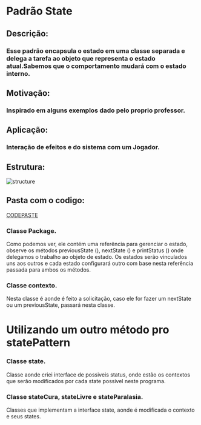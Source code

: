 # Padrão State

## Descrição:
### Esse padrão encapsula o estado em uma classe separada e delega a tarefa ao objeto que representa o estado atual.Sabemos que o comportamento mudará com o estado interno.

## Motivação:
### Inspirado em alguns exemplos dado pelo proprio professor.

## Aplicação:
### Interação de efeitos e do sistema com um Jogador.


## Estrutura:
![structure](https://www.devmedia.com.br/imagens/articles/208953/state1.PNG)


## Pasta com o codigo:
[CODEPASTE](/trabalhoStatePattern/src/trabalhoStatePattern)

### Classe Package.
Como podemos ver, ele contém uma referência para gerenciar o estado, observe  os métodos previousState (), nextState () e  printStatus () onde delegamos o trabalho ao objeto de estado. Os estados serão vinculados uns aos outros e cada estado configurará outro com base nesta referência passada para ambos os métodos.


### Classe contexto.
Nesta classe é aonde é feito a solicitação, caso ele for fazer um nextState ou um previousState, passará nesta classe.

# Utilizando um outro método pro statePattern

### Classe state.
Classe aonde criei interface de possiveis status, onde estão os contextos que serão modificados por cada state possivel neste programa.


### Classe stateCura, stateLivre e stateParalasia.
Classes que implementam a interface state, aonde é modificada o contexto e seus states.


